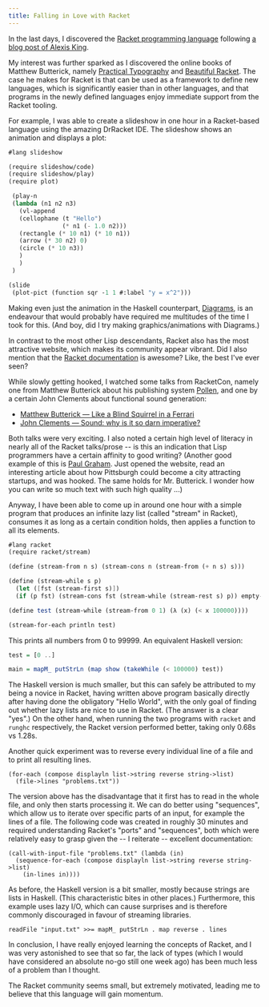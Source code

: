 ```yaml
---
title: Falling in Love with Racket
---
```


In the last days, I discovered the [Racket programming language](http://racket-lang.org/)
following [a blog post of Alexis King](https://lexi-lambda.github.io/blog/2017/01/02/rascal-a-haskell-with-more-parentheses/).

My interest was further sparked as I discovered the online books of Matthew Butterick,
namely [Practical Typography](http://practicaltypography.com/)
and [Beautiful Racket](http://beautifulracket.com/).
The case he makes for Racket is that can be used as a framework to
define new languages, which is significantly easier than in other languages,
and that programs in the newly defined languages enjoy immediate support
from the Racket tooling.

For example, I was able to create a slideshow in one hour in a Racket-based language
using the amazing DrRacket IDE. The slideshow shows an animation and displays a plot:

~~~ scheme
#lang slideshow

(require slideshow/code)
(require slideshow/play)
(require plot)

 (play-n
 (lambda (n1 n2 n3)
   (vl-append
   (cellophane (t "Hello")
               (* n1 (- 1.0 n2)))
   (rectangle (* 10 n1) (* 10 n1))
   (arrow (* 30 n2) 0)
   (circle (* 10 n3))
   )
   )
 )

(slide
 (plot-pict (function sqr -1 1 #:label "y = x^2")))
~~~

Making even just the animation in the Haskell counterpart,
[Diagrams](http://projects.haskell.org/diagrams/), is an endeavour
that would probably have required me multitudes of the time
I took for this.
(And boy, did I try making graphics/animations with Diagrams.)

In contrast to the most other Lisp descendants, Racket also has
the most attractive website, which makes its community appear vibrant.
Did I also mention that the [Racket documentation](http://docs.racket-lang.org/)
is awesome? Like, the best I've ever seen?

While slowly getting hooked, I watched some talks from RacketCon,
namely one from Matthew Butterick about
his publishing system [Pollen](http://pollenpub.com/),
and one by a certain John Clements about functional sound generation:

* [Matthew Butterick — Like a Blind Squirrel in a Ferrari](https://www.youtube.com/watch?v=IMz09jYOgoc)
* [John Clements — Sound: why is it so darn imperative?](https://www.youtube.com/watch?v=DkIVzHNjNEA)

Both talks were very exciting. I also noted a certain high level of literacy
in nearly all of the Racket talks/prose -- is this an indication that
Lisp programmers have a certain affinity to good writing?
(Another good example of this is [Paul Graham](http://www.paulgraham.com/).
Just opened the website, read an interesting article about how Pittsburgh
could become a city attracting startups, and was hooked.
The same holds for Mr. Butterick. I wonder how you can write so much text
with such high quality ...)

Anyway, I have been able to come up in around one hour with a simple program
that produces an infinite lazy list (called "stream" in Racket),
consumes it as long as a certain condition holds, then applies a function
to all its elements.

~~~ scheme
#lang racket
(require racket/stream)

(define (stream-from n s) (stream-cons n (stream-from (+ n s) s)))

(define (stream-while s p)
  (let ([fst (stream-first s)])
  (if (p fst) (stream-cons fst (stream-while (stream-rest s) p)) empty-stream)))

(define test (stream-while (stream-from 0 1) (λ (x) (< x 100000))))

(stream-for-each println test)
~~~

This prints all numbers from 0 to 99999.
An equivalent Haskell version:

~~~ haskell
test = [0 ..]

main = mapM_ putStrLn (map show (takeWhile (< 100000) test))
~~~

The Haskell version is much smaller, but this can safely be attributed
to my being a novice in Racket, having written above program basically
directly after having done the obligatory "Hello World", with the
only goal of finding out whether lazy lists are nice to use in Racket.
(The answer is a clear "yes".)
On the other hand, when running the two programs with `racket` and `runghc`
respectively, the Racket version performed better, taking only 0.68s vs 1.28s.

Another quick experiment was to reverse every individual line of a file and
to print all resulting lines.

    (for-each (compose displayln list->string reverse string->list)
      (file->lines "problems.txt"))

The version above has the disadvantage that it first has to
read in the whole file, and only then starts processing it.
We can do better using "sequences", which allow us to iterate
over specific parts of an input, for example the lines of a file.
The following code was created in roughly 30 minutes and required
understanding Racket's "ports" and "sequences", both which were
relatively easy to grasp given the -- I reiterate -- excellent documentation:

    (call-with-input-file "problems.txt" (lambda (in)
      (sequence-for-each (compose displayln list->string reverse string->list)
        (in-lines in))))

As before, the Haskell version is a bit smaller, mostly because
strings are lists in Haskell. (This characteristic bites in other places.)
Furthermore, this example uses lazy I/O, which can cause surprises
and is therefore commonly discouraged in favour of streaming libraries.

    readFile "input.txt" >>= mapM_ putStrLn . map reverse . lines

In conclusion, I have really enjoyed learning the concepts of Racket,
and I was very astonished to see that so far, the lack of types
(which I would have considered an absolute no-go still one week ago)
has been much less of a problem than I thought.

The Racket community seems small, but extremely motivated,
leading me to believe that this language will gain momentum.
